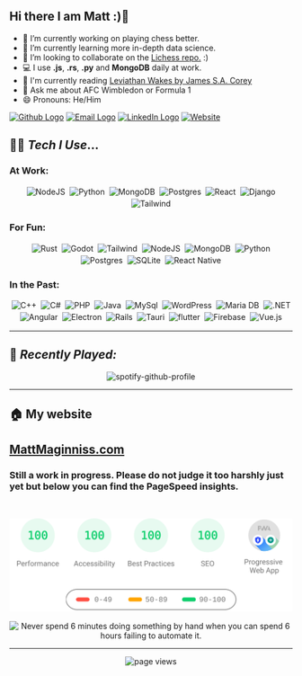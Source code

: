 ## Hi there I am Matt :)👋

- 🔭 I’m currently working on playing chess better.
- 🌱 I’m currently learning more in-depth data science.
- 👯 I’m looking to collaborate on the [Lichess repo.](https://github.com/ornicar/lila) :)
- 💻 I use **.js**, **.rs**, **.py** and **MongoDB** daily at work.
- 📖 I'm currently reading [Leviathan Wakes by James S.A. Corey](https://bookshop.org/p/books/leviathan-wakes-james-s-a-corey/109822)
- 💬 Ask me about AFC Wimbledon or Formula 1
- 😄 Pronouns: He/Him

<!-- Logos links from here: https://github.com/inttter/md-badges so I don't forget-->

[<img alt="Github Logo" src="https://img.shields.io/badge/Github-%23000000.svg?&style=for-the-badge&logo=github&logoColor=white">](https://github.com/MattMaginniss)
[<img alt="Email Logo" src="https://img.shields.io/badge/Email-D14836?style=for-the-badge&logo=gmail&logoColor=white" />](mailto:me@mattmaginniss.com)
[<img alt="LinkedIn Logo" src="https://img.shields.io/badge/linkedin-%230077B5.svg?&style=for-the-badge&logo=linkedin&logoColor=white">](https://www.linkedin.com/in/matt-maginniss/)
[<img alt="Website" src="https://img.shields.io/badge/My Website-234ea94b?textcolor=black&logoColor=white&style=for-the-badge">](https://mattmaginniss.com/)


## 👨‍💻 *Tech I Use*...

### At Work:
<p align="center">
  <img alt="NodeJS" src="https://img.shields.io/badge/node.js%20-%2343853D.svg?&logo=node.js&logoColor=white&style=for-the-badge" style="margin:2px;"/>
  <img alt="Python" src="https://img.shields.io/badge/python%20-%2314354C.svg?logo=python&logoColor=white&style=for-the-badge" style="margin:2px;"/>
  <img alt="MongoDB" src ="https://img.shields.io/badge/MongoDB-%234ea94b.svg?logo=mongodb&logoColor=white&style=for-the-badge" style="margin:2px;"/>
  <img alt="Postgres" src="https://img.shields.io/badge/postgres-%23316192.svg?logo=postgresql&logoColor=white&style=for-the-badge" style="margin:2px;"/>
  <img alt="React" src="https://img.shields.io/badge/React-%2320232a.svg?logo=react&logoColor=%2361DAFB&style=for-the-badge" style="margin:2px;"/>
  <img alt="Django" src="https://img.shields.io/badge/Django-%23092E20.svg?logo=django&logoColor=white&style=for-the-badge" style="margin:2px;"/>
  <img alt="Tailwind" src="https://img.shields.io/badge/Tailwind CSS-%2338B2AC.svg?logo=tailwind-css&logoColor=white&style=for-the-badge" style="margin:2px;"/>
  <br/>
</p>

### For Fun:
<p align="center">
  <img alt="Rust" src="https://img.shields.io/badge/rust-%23000000.svg?logo=rust&logoColor=white&style=for-the-badge" style="margin:2px;"/>
  <img alt="Godot" src="https://img.shields.io/badge/Godot-%23FFFFFF.svg?logo=godot-engine&style=for-the-badge" style="margin:2px;"/>
  <img alt="Tailwind" src="https://img.shields.io/badge/Tailwind CSS-%2338B2AC.svg?logo=tailwind-css&logoColor=white&style=for-the-badge" style="margin:2px;"/>
  <img alt="NodeJS" src="https://img.shields.io/badge/node.js%20-%2343853D.svg?logo=node.js&logoColor=white&style=for-the-badge" style="margin:2px;"/>
  <img alt="MongoDB" src ="https://img.shields.io/badge/MongoDB-%234ea94b.svg?logo=mongodb&logoColor=white&style=for-the-badge" style="margin:2px;"/>
  <img alt="Python" src="https://img.shields.io/badge/python%20-%2314354C.svg?logo=python&logoColor=white&style=for-the-badge" style="margin:2px;"/>
  <img alt="Postgres" src="https://img.shields.io/badge/postgres-%23316192.svg?logo=postgresql&logoColor=white&style=for-the-badge" style="margin:2px;"/>
  <img alt="SQLite" src="https://img.shields.io/badge/SQLite-%2307405e.svg?logo=sqlite&logoColor=white&style=for-the-badge" style="margin:2px;"/>
  <img alt="React Native" src="https://img.shields.io/badge/React_Native-%2320232a.svg?logo=react&logoColor=%2361DAFB&logoColor=white&style=for-the-badge" style="margin:2px;"/>
  <br/>
</p>

### In the Past:
<p align="center">
  <img alt="C++" src="https://img.shields.io/badge/C++-%2300599C.svg?logo=c%2B%2B&logoColor=white&style=for-the-badge" style="margin:2px;"/>
  <img alt="C#" src="https://img.shields.io/badge/c%23-%23239120.svg?logo=csharp&logoColor=white&style=for-the-badge" style="margin:2px;"/>
  <img alt="PHP" src="https://img.shields.io/badge/PHP-777BB4?logo=php&logoColor=white&style=for-the-badge" style="margin:2px;"/>
  <img alt="Java" src="https://img.shields.io/badge/Java-ED8B00?logo=openjdk&logoColor=white&style=for-the-badge" style="margin:2px;"/>
  <img alt="MySql" src="https://img.shields.io/badge/MySQL-4479A1?logo=mysql&logoColor=fff&style=for-the-badge" style="margin:2px;"/>
  <img alt="WordPress" src="https://img.shields.io/badge/WordPress%20-%23117AC9.svg?logo=WordPress&logoColor=white&style=for-the-badge" style="margin:2px;"/>
  <img alt="Maria DB" src="https://img.shields.io/badge/MariaDB-003545?logo=mariadb&logoColor=white&style=for-the-badge" style="margin:2px;"/>
  <img alt=".NET" src="https://img.shields.io/badge/.NET-512BD4?logo=dotnet&logoColor=fff&style=for-the-badge" style="margin:2px;"/>
  <img alt="Angular" src="https://img.shields.io/badge/Angular-%23DD0031.svg?logo=angular&logoColor=white&style=for-the-badge" style="margin:2px;"/>
  <img alt="Electron" src="https://img.shields.io/badge/Electron-47848F?logo=electron&logoColor=fff&style=for-the-badge" style="margin:2px;"/>
  <img alt="Rails" src="https://img.shields.io/badge/Rails-%23CC0000.svg?logo=ruby-on-rails&logoColor=white&style=for-the-badge" style="margin:2px;"/>
  <img alt="Tauri" src="https://img.shields.io/badge/Tauri-24C8D8?logo=tauri&logoColor=fff&style=for-the-badge" style="margin:2px;"/>
  <img alt="flutter" src="https://img.shields.io/badge/Flutter-02569B?logo=flutter&logoColor=fff&style=for-the-badge" style="margin:2px;"/>
  <img alt="Firebase" src="https://img.shields.io/badge/Firebase-039BE5?logo=Firebase&logoColor=white&style=for-the-badge" style="margin:2px;"/>
  <img alt="Vue.js" src="https://img.shields.io/badge/Vue.js-4FC08D?logo=vuedotjs&logoColor=fff&style=for-the-badge" style="margin:2px;"/>
  <br/>
</p>


---
## 🎵 *Recently Played:*

<div align="center">
  
![spotify-github-profile](https://spotify-github-profile.kittinanx.com/api/view?uid=traitormatt&cover_image=true&theme=default&bar_color=53b14f&bar_color_cover=false)
</div>

---

## 🏠 My website

## [MattMaginniss.com](https://mattmaginniss.com)

### Still a work in progress. Please do not judge it too harshly just yet but below you can find the PageSpeed insights.

<div align="center">
<br />

[![https://matthewmaginniss.com Page Speed Stats](WebsiteStats.svg "https://matthewmaginniss.com Page Speed Stats")](https://matthewmaginniss.com)
</div>

<div align="center">
  
<img src='https://i.redd.it/2ialma4xoiv41.jpg' title="My Programming Motto" alt="Never spend 6 minutes doing something by hand when you can spend 6 hours failing to automate it." style="width:50%">
</div>

---

<div align="center">
  
![page views](https://visitor-badge.laobi.icu/badge?page_id=MatthewMaginniss.MatthewMaginniss)
</div>
